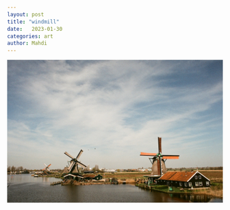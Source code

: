 ```yaml
---
layout: post
title: "windmill"
date:   2023-01-30
categories: art
author: Mahdi
---
```


![windmill](/img/arts/nikon-fm/windmill.jpg)
